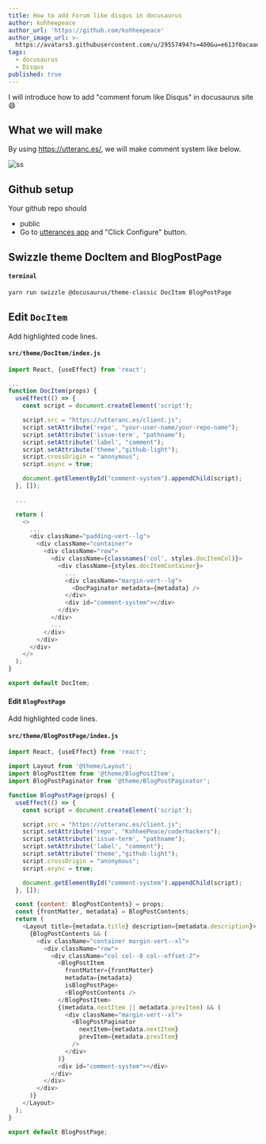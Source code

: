 ```yaml
---
title: How to add Forum like disqus in docusaurus
author: kohheepeace
author_url: 'https://github.com/kohheepeace'
author_image_url: >-
  https://avatars3.githubusercontent.com/u/29557494?s=400&u=e613f0acaae1f51e7e96530b95437d2d69bad713&v=4
tags:
  - docusaurus
  - Disqus
published: true
---
```



I will introduce how to add "comment forum like Disqus" in docusaurus site 😄

<!--truncate-->

## What we will make
By using https://utteranc.es/, we will make comment system like below.

![ss](https://coderhackers-1304676641.cos.ap-tokyo.myqcloud.com/clipboard_20210115_081312.png)

## Github setup
Your github repo should
- public
- Go to [utterances app](https://github.com/apps/utterances) and "Click Configure" button.

## Swizzle theme DocItem and BlogPostPage
#### `terminal`
```bash
yarn run swizzle @docusaurus/theme-classic DocItem BlogPostPage
```

## Edit `DocItem`
Add highlighted code lines.
#### `src/theme/DocItem/index.js`
```js {1,5-17,33}
import React, {useEffect} from 'react';

...
function DocItem(props) {
  useEffect(() => {
    const script = document.createElement('script');

    script.src = "https://utteranc.es/client.js";
    script.setAttribute('repo', "your-user-name/your-repo-name");
    script.setAttribute('issue-term', "pathname");
    script.setAttribute('label', "comment");
    script.setAttribute('theme',"github-light");
    script.crossOrigin = "anonymous";
    script.async = true;

    document.getElementById("comment-system").appendChild(script);
  }, []);

  ...

  return (
    <>
      ...
      <div className="padding-vert--lg">
        <div className="container">
          <div className="row">
            <div className={classnames('col', styles.docItemCol)}>
              <div className={styles.docItemContainer}>
                ...
                <div className="margin-vert--lg">
                  <DocPaginator metadata={metadata} />
                </div>
                <div id="comment-system"></div>
              </div>
            </div>
            ...
          </div>
        </div>
      </div>
    </>
  );
}

export default DocItem;
```

#### Edit `BlogPostPage`
Add highlighted code lines.
#### `src/theme/BlogPostPage/index.js`
```js {1,8-20,44}
import React, {useEffect} from 'react';

import Layout from '@theme/Layout';
import BlogPostItem from '@theme/BlogPostItem';
import BlogPostPaginator from '@theme/BlogPostPaginator';

function BlogPostPage(props) {
  useEffect(() => {
    const script = document.createElement('script');

    script.src = "https://utteranc.es/client.js";
    script.setAttribute('repo', "KohheePeace/coderhackers");
    script.setAttribute('issue-term', "pathname");
    script.setAttribute('label', "comment");
    script.setAttribute('theme',"github-light");
    script.crossOrigin = "anonymous";
    script.async = true;

    document.getElementById("comment-system").appendChild(script);
  }, []);

  const {content: BlogPostContents} = props;
  const {frontMatter, metadata} = BlogPostContents;
  return (
    <Layout title={metadata.title} description={metadata.description}>
      {BlogPostContents && (
        <div className="container margin-vert--xl">
          <div className="row">
            <div className="col col--8 col--offset-2">
              <BlogPostItem
                frontMatter={frontMatter}
                metadata={metadata}
                isBlogPostPage>
                <BlogPostContents />
              </BlogPostItem>
              {(metadata.nextItem || metadata.prevItem) && (
                <div className="margin-vert--xl">
                  <BlogPostPaginator
                    nextItem={metadata.nextItem}
                    prevItem={metadata.prevItem}
                  />
                </div>
              )}
              <div id="comment-system"></div>
            </div>
          </div>
        </div>
      )}
    </Layout>
  );
}

export default BlogPostPage;
```
